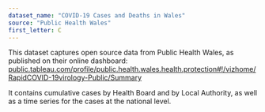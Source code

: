 ```yaml
---
dataset_name: "COVID-19 Cases and Deaths in Wales"
source: "Public Health Wales"
first_letter: C
---
```

This dataset captures open source data from Public Health Wales, as published on their online dashboard: [public.tableau.com/profile/public.health.wales.health.protection#!/vizhome/RapidCOVID-19virology-Public/Summary](https://public.tableau.com/profile/public.health.wales.health.protection#!/vizhome/RapidCOVID-19virology-Public/Summary)

It contains cumulative cases by Health Board and by Local Authority, as well as a time series for the cases at the national level.